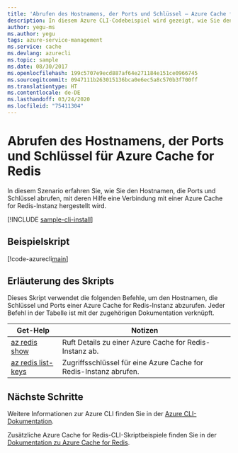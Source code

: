 ```yaml
---
title: 'Abrufen des Hostnamens, der Ports und Schlüssel – Azure Cache for Redis: Azure CLI'
description: In diesem Azure CLI-Codebeispiel wird gezeigt, wie Sie den Hostnamen, die Ports und Schlüssel für eine Azure Cache for Redis-Instanz abrufen.
author: yegu-ms
ms.author: yegu
tags: azure-service-management
ms.service: cache
ms.devlang: azurecli
ms.topic: sample
ms.date: 08/30/2017
ms.openlocfilehash: 199c5707e9ecd887af64e271184e151ce0966745
ms.sourcegitcommit: 0947111b263015136bca0e6ec5a8c570b3f700ff
ms.translationtype: HT
ms.contentlocale: de-DE
ms.lasthandoff: 03/24/2020
ms.locfileid: "75411304"
---
```

# <a name="get-the-hostname-ports-and-keys-for-azure-cache-for-redis"></a>Abrufen des Hostnamens, der Ports und Schlüssel für Azure Cache for Redis

In diesem Szenario erfahren Sie, wie Sie den Hostnamen, die Ports und Schlüssel abrufen, mit deren Hilfe eine Verbindung mit einer Azure Cache for Redis-Instanz hergestellt wird.

[!INCLUDE [sample-cli-install](../../../includes/sample-cli-install.md)]

## <a name="sample-script"></a>Beispielskript

[!code-azurecli[main](../../../cli_scripts/redis-cache/cache-keys-ports/cache-keys-ports.sh "Azure Cache for Redis")]


## <a name="script-explanation"></a>Erläuterung des Skripts

Dieses Skript verwendet die folgenden Befehle, um den Hostnamen, die Schlüssel und Ports einer Azure Cache for Redis-Instanz abzurufen. Jeder Befehl in der Tabelle ist mit der zugehörigen Dokumentation verknüpft.

| Get-Help | Notizen |
|---|---|
| [az redis show](https://docs.microsoft.com/cli/azure/redis) | Ruft Details zu einer Azure Cache for Redis-Instanz ab. |
| [az redis list-keys](https://docs.microsoft.com/cli/azure/redis) | Zugriffsschlüssel für eine Azure Cache for Redis-Instanz abrufen. |


## <a name="next-steps"></a>Nächste Schritte

Weitere Informationen zur Azure CLI finden Sie in der [Azure CLI-Dokumentation](https://docs.microsoft.com/cli/azure).

Zusätzliche Azure Cache for Redis-CLI-Skriptbeispiele finden Sie in der [Dokumentation zu Azure Cache for Redis](../cli-samples.md).
